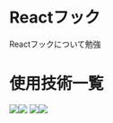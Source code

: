 # Reactフック
Reactフックについて勉強

# 使用技術一覧
<img src="https://img.shields.io/badge/-React-555.svg?logo=react&style=flat"><img src="https://img.shields.io/badge/-TypeScript-007ACC.svg?logo=typescript&style=flat">
<img src="https://img.shields.io/badge/-ChakraUI-007ACC.svg?logo=chakraui&style=flat"><img src="https://img.shields.io/badge/-Visual%20Studio%20Code-007ACC.svg?logo=visual-studio-code&style=flat">
